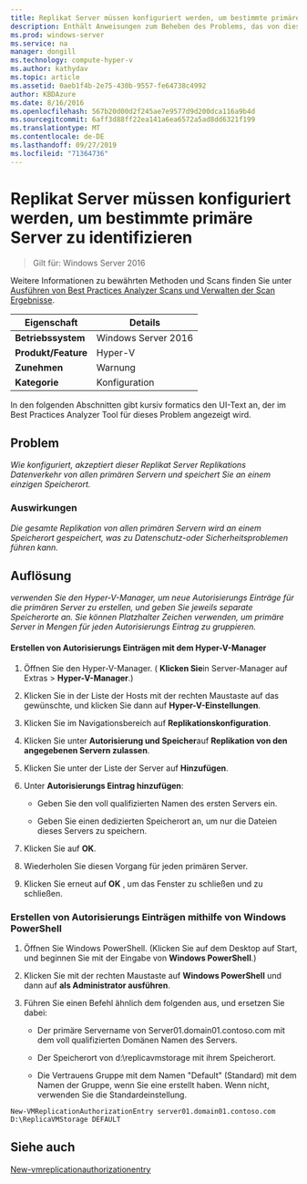 ```yaml
---
title: Replikat Server müssen konfiguriert werden, um bestimmte primäre Server zu identifizieren
description: Enthält Anweisungen zum Beheben des Problems, das von dieser Best Practices Analyzer Regel gemeldet wird.
ms.prod: windows-server
ms.service: na
manager: dongill
ms.technology: compute-hyper-v
ms.author: kathydav
ms.topic: article
ms.assetid: 0aeb1f4b-2e75-430b-9557-fe64738c4992
author: KBDAzure
ms.date: 8/16/2016
ms.openlocfilehash: 567b20d00d2f245ae7e9577d9d200dca116a9b4d
ms.sourcegitcommit: 6aff3d88ff22ea141a6ea6572a5ad8dd6321f199
ms.translationtype: MT
ms.contentlocale: de-DE
ms.lasthandoff: 09/27/2019
ms.locfileid: "71364736"
---
```

# <a name="replica-servers-should-be-configured-to-identify-specific-primary-servers-authorized-to-send-replication-traffic"></a>Replikat Server müssen konfiguriert werden, um bestimmte primäre Server zu identifizieren

>Gilt für: Windows Server 2016

Weitere Informationen zu bewährten Methoden und Scans finden Sie unter [Ausführen von Best Practices Analyzer Scans und Verwalten der Scan Ergebnisse](https://go.microsoft.com/fwlink/p/?LinkID=223177).  
  
|Eigenschaft|Details|  
|-|-|  
|**Betriebssystem**|Windows Server 2016|  
|**Produkt/Feature**|Hyper-V|  
|**Zunehmen**|Warnung|  
|**Kategorie**|Konfiguration|  
  
In den folgenden Abschnitten gibt kursiv formatics den UI-Text an, der im Best Practices Analyzer Tool für dieses Problem angezeigt wird.  
  
## <a name="issue"></a>Problem  
*Wie konfiguriert, akzeptiert dieser Replikat Server Replikations Datenverkehr von allen primären Servern und speichert Sie an einem einzigen Speicherort.*  
  
### <a name="impact"></a>Auswirkungen  
*Die gesamte Replikation von allen primären Servern wird an einem Speicherort gespeichert, was zu Datenschutz-oder Sicherheitsproblemen führen kann.*  
  
## <a name="resolution"></a>Auflösung  
*verwenden Sie den Hyper-V-Manager, um neue Autorisierungs Einträge für die primären Server zu erstellen, und geben Sie jeweils separate Speicherorte an. Sie können Platzhalter Zeichen verwenden, um primäre Server in Mengen für jeden Autorisierungs Eintrag zu gruppieren.*  
  
#### <a name="create-authorization-entries-using-hyper-v-manager"></a>Erstellen von Autorisierungs Einträgen mit dem Hyper-V-Manager  
  
1.  Öffnen Sie den Hyper-V-Manager. ( **Klicken Sie**in Server-Manager auf Extras  > **Hyper-V-Manager**.)  
  
2.  Klicken Sie in der Liste der Hosts mit der rechten Maustaste auf das gewünschte, und klicken Sie dann auf **Hyper-V-Einstellungen**.  
  
3.  Klicken Sie im Navigationsbereich auf **Replikationskonfiguration**.  
  
4.  Klicken Sie unter **Autorisierung und Speicher**auf **Replikation von den angegebenen Servern zulassen**.  
  
5.  Klicken Sie unter der Liste der Server auf **Hinzufügen**.  
  
6.  Unter **Autorisierungs Eintrag hinzufügen**:  
  
    -   Geben Sie den voll qualifizierten Namen des ersten Servers ein.  
  
    -   Geben Sie einen dedizierten Speicherort an, um nur die Dateien dieses Servers zu speichern.  
  
7.  Klicken Sie auf **OK**.  
  
8.  Wiederholen Sie diesen Vorgang für jeden primären Server.  
  
9. Klicken Sie erneut auf **OK** , um das Fenster zu schließen und zu schließen.  
  
### <a name="create-authorization-entries-using-windows-powershell"></a>Erstellen von Autorisierungs Einträgen mithilfe von Windows PowerShell  
  
1.  Öffnen Sie Windows PowerShell. (Klicken Sie auf dem Desktop auf Start, und beginnen Sie mit der Eingabe von **Windows PowerShell**.)  
  
2.  Klicken Sie mit der rechten Maustaste auf **Windows PowerShell** und dann auf **als Administrator ausführen**.  
  
3.  Führen Sie einen Befehl ähnlich dem folgenden aus, und ersetzen Sie dabei:  
  
    -   Der primäre Servername von Server01.domain01.contoso.com mit dem voll qualifizierten Domänen Namen des Servers.  
  
    -   Der Speicherort von d:\replicavmstorage mit ihrem Speicherort.  
  
    -   Die Vertrauens Gruppe mit dem Namen "Default" (Standard) mit dem Namen der Gruppe, wenn Sie eine erstellt haben. Wenn nicht, verwenden Sie die Standardeinstellung.  
  
```  
New-VMReplicationAuthorizationEntry server01.domain01.contoso.com D:\ReplicaVMStorage DEFAULT  
```  
  
## <a name="see-also"></a>Siehe auch  
[New-vmreplicationauthorizationentry](https://technet.microsoft.com/library/hh848606.aspx)  
  


